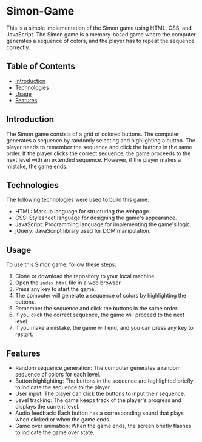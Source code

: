 # Simon-Game

This is a simple implementation of the Simon game using HTML, CSS, and JavaScript. The Simon game is a memory-based game where the computer generates a sequence of colors, and the player has to repeat the sequence correctly.

## Table of Contents
- [Introduction](#introduction)
- [Technologies](#technologies)
- [Usage](#usage)
- [Features](#features)

## Introduction
The Simon game consists of a grid of colored buttons. The computer generates a sequence by randomly selecting and highlighting a button. The player needs to remember the sequence and click the buttons in the same order. If the player clicks the correct sequence, the game proceeds to the next level with an extended sequence. However, if the player makes a mistake, the game ends.

## Technologies
The following technologies were used to build this game:
- HTML: Markup language for structuring the webpage.
- CSS: Stylesheet language for designing the game's appearance.
- JavaScript: Programming language for implementing the game's logic.
- jQuery: JavaScript library used for DOM manipulation.

## Usage
To use this Simon game, follow these steps:
1. Clone or download the repository to your local machine.
2. Open the `index.html` file in a web browser.
3. Press any key to start the game.
4. The computer will generate a sequence of colors by highlighting the buttons.
5. Remember the sequence and click the buttons in the same order.
6. If you click the correct sequence, the game will proceed to the next level.
7. If you make a mistake, the game will end, and you can press any key to restart.

## Features
- Random sequence generation: The computer generates a random sequence of colors for each level.
- Button highlighting: The buttons in the sequence are highlighted briefly to indicate the sequence to the player.
- User input: The player can click the buttons to input their sequence.
- Level tracking: The game keeps track of the player's progress and displays the current level.
- Audio feedback: Each button has a corresponding sound that plays when clicked or when the game ends.
- Game over animation: When the game ends, the screen briefly flashes to indicate the game over state.
